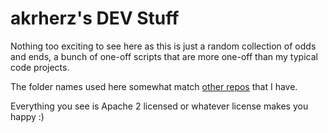 # akrherz's DEV Stuff

Nothing too exciting to see here as this is just a random collection of odds
and ends, a bunch of one-off scripts that are more one-off than my typical code
projects.

The folder names used here somewhat match [other repos](https://github.com/akrherz)
that I have.

Everything you see is Apache 2 licensed or whatever license makes you happy :)

